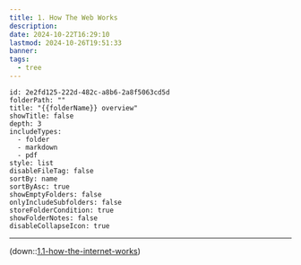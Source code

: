 ```yaml
---
title: 1. How The Web Works
description: 
date: 2024-10-22T16:29:10
lastmod: 2024-10-26T19:51:33
banner: 
tags:
  - tree
---
```

  
```folder-overview  
id: 2e2fd125-222d-482c-a8b6-2a8f5063cd5d  
folderPath: ""  
title: "{{folderName}} overview"  
showTitle: false  
depth: 3  
includeTypes:  
  - folder  
  - markdown  
  - pdf  
style: list  
disableFileTag: false  
sortBy: name  
sortByAsc: true  
showEmptyFolders: false  
onlyIncludeSubfolders: false  
storeFolderCondition: true  
showFolderNotes: false  
disableCollapseIcon: true  
```  
  
***  
(down::[1.1-how-the-internet-works](./1.1-how-the-internet-works.md))